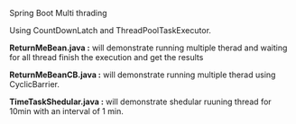 Spring Boot Multi thrading 

Using CountDownLatch and ThreadPoolTaskExecutor.

<B>ReturnMeBean.java  :</B>
will demonstrate running multiple therad and waiting for all thread finish the execution and get the results

<B>ReturnMeBeanCB.java  :</B>
will demonstrate running multiple therad using CyclicBarrier.

<B>TimeTaskShedular.java  :</B>
will demonstrate shedular ruuning thread for 10min with an interval of 1 min.



